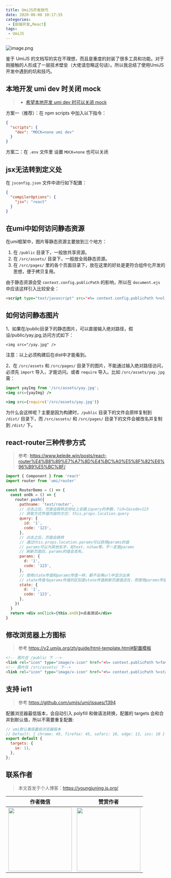 ```yaml
---
title: UmiJS开发技巧
date: 2020-06-08 10:17:55
categories:
 - [前端开发,React]
tags:
 - UmiJS
---
```


![image.png](https://i.loli.net/2020/06/23/LYNpFyiax7mT1ZB.png)

<!--more-->

鉴于 UmiJS 的文档写的实在不理想，而且是重度的封装了很多工具和功能。对于刚接触的人形成了一层技术壁垒（大佬请忽略这句话）。所以我总结了使用UmiJS 开发中遇到的坑和技巧。

## 本地开发 umi dev 时关闭 mock

> - [希望本地开发 umi dev 时可以关闭 mock](https://github.com/umijs/umi/issues/486)

方案一（推荐）：在 npm scripts 中加入以下指令：

```json
{
  "scripts": {
    "dev": "MOCK=none umi dev"
  }
}
```

方案二：在 `.env` 文件里 设置 `MOCK=none` 也可以关闭

## jsx无法转到定义处

在 `jsconfig.json` 文件中进行如下配置：

```json
{
  "compilerOptions": {
    "jsx": "react"
  }
}
```

## 在umi中如何访问静态资源

在umi框架中，图片等静态资源主要放到三个地方：

1. 在 `/public` 目录下，一般放共享资源。
2. 在 `/src/assets/` 目录下，一般放全局静态资源。
3. 在 `/src/pages/` 里的各个页面目录下，放在这里的好处是更符合组件化开发的思想，便于拷贝复用。

由于静态资源会受 `context.config.publicPath` 的影响，所以在 `document.ejs` 中应该这样引入比较安全：

```html
<script type="text/javascript" src="<%= context.config.publicPath %>ol.js" />
```

## 如何访问静态图片

1、如果在/public目录下的静态图片，可以直接输入绝对路径，假设/public/yay.jpg,访问方式如下：

`<img src="/yay.jpg" />`

注意：以上必须构建后在dist中才能看到。

2、在 `/src/assets` 和 `/src/pages/` 目录下的图片，不能通过输入绝对路径访问，必须先 `import` 导入，才能访问。或者 `require` 导入。比如 `/src/assets/yay.jpg` 需：

```jsx
import yayImg from '/src/assets/yay.jpg';
<img src={yayImg} />

<img src={require('/src/assets/yay.jpg')}
```

为什么会这样呢？主要是因为构建时，`/public` 目录下的文件会原样复制到 `/dist/` 目录下，而 `/src/assets/` 和 `/src/pages/` 目录下的文件会被改名并复制到 `/dist/` 下。

## react-router三种传参方式

> 参考: https://www.kelede.win/posts/react-router%E4%B8%89%E7%A7%8D%E4%BC%A0%E5%8F%82%E6%96%B9%E5%BC%8F/

```jsx
import { Component } from 'react'
import router from 'umi/router'

const RouterDemo = () => {
  const onOk = () => {
    router.push({
      pathname: 'test/router',
      // 点击之后，页面会跳转且地址上会跟上query的参数，?id=1&code=123
      // 获取方式传值内容的方式: this.props.location.query
      query: {
        id: '1',
        code: '123',
      },
      // 点击之后，页面会跳转
      // 通过this.props.location.params可以获得params的值
      // params可以为其他名字，如text、nihao等，不一定是params
      // 刷新页面后，params的值会丢失。
      params: {
        d: '1',
        code: '123',
      },
      // 使用state传值和params传值一样，都不会再url中显示出来
      // state传值与params传值的区别是state传值刷新页面值还在，而使用params传值刷新后值不没有了。
      state: {
        d: '1',
        code: '123',
      },
    })
  }
  return <div onClick={this.onOk}>点击测试</div>
}
```

## 修改浏览器上方图标

> 参考 https://v2.umijs.org/zh/guide/html-template.html#配置模板

```html
<!-- 图片在 /public 下 -->
<link rel="icon" type="image/x-icon" href="<%= context.publicPath %>favicon.png" />
<!-- 图片在 /src/assets/ 下-->
<link rel="icon" type="image/x-icon" href="<%= context.publicPath %>static/favicon.png" />
```

## 支持 ie11

> 参考 https://github.com/umijs/umi/issues/1394

配置浏览器最低版本，会自动引入 polyfill 和做语法转换，配置的 targets 会和合并到默认值，所以不需要重复配置:

```js
// umi默认兼容最低浏览器版本
// Default: { chrome: 49, firefox: 45, safari: 10, edge: 13, ios: 10 }
export default {
  targets: {
    ie: 11,
  },
};
```

## 联系作者

> 本文首发于个人博客：https://youngjuning.js.org/

|                           作者微信                           |                           赞赏作者                           |
| :----------------------------------------------------------: | :----------------------------------------------------------: |
| <img src="https://i.loli.net/2020/02/22/q2tLiGYvhIxm3Fl.jpg" width="200px"/> | <img src="https://i.loli.net/2020/02/23/q56X1eYZuITQpsj.png" width="200px"/> |
